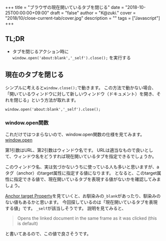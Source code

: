 +++
title = "ブラウザの現在開いているタブを閉じる"
date = "2018-10-25T00:00:00+09:00"
draft = "false"
author = "K@zuki."
cover = "2018/10/close-current-tab/cover.jpg"
description = ""
tags = ["Javascript"]
+++

## TL;DR
* タブを閉じるアクション時に`window.open('about:blank','_self').close();` を実行する

## 現在のタブを閉じる
シンプルに考えると`window.close();`で動きます。
この方法で動かない場合、「開いているウィンドウに対して新しいウィンドウ（ドキュメント）を開き、それを閉じる」という方法が取れます。

`window.open('about:blank','_self').close();`

### window.open関数
これだけではつまらないので、window.open関数の仕様を見てみます。
[window.open](https://developer.mozilla.org/ja/docs/Web/API/window.open)

第1引数はURL、第2引数はウィンドウ名です。
URLは適当なもので良いとして、ウィンドウ名をどうすれば現在開いているタブを指定できるでしょうか。

このウィンドウ名、実は気づかないうちに使っている人も多いと思いますが、aタグ（anchor）のtarget属性に指定する値になります。
となると、このtarget属性に指定できる値で、現在開いているタブを表現する値がないかを確認してみましょう。

[Anchor target Property](https://www.w3schools.com/jsref/prop_anchor_target.asp)を見ていくと、お馴染みの`_blank`があったり、馴染みのない値もあるかと思います。
今回探しているのは「現在開いているタブを表現する値」です。
`_self`が該当しそうです。
説明を見てみると、

> Opens the linked document in the same frame as it was clicked (this is default)

と書いてあるので、この値で良さそうです。
